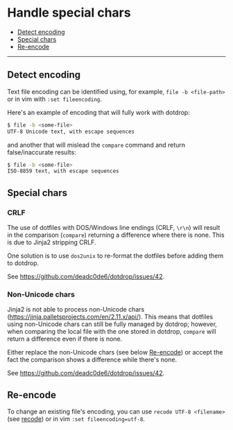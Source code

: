 # Handle special chars

* [Detect encoding](#detect-encoding)
* [Special chars](#special-chars)
* [Re-encode](#re-encode)

---

## Detect encoding

Text file encoding can be identified using, for example, `file -b <file-path>` or in vim
with `:set fileencoding`.

Here's an example of encoding that will fully work with dotdrop:
```bash
$ file -b <some-file>
UTF-8 Unicode text, with escape sequences
```

and another that will mislead the `compare` command and return false/inaccurate results:
```bash
$ file -b <some-file>
ISO-8859 text, with escape sequences
```

## Special chars

### CRLF

The use of dotfiles with DOS/Windows line endings (CRLF, `\r\n`) will result in
the comparison (`compare`) returning a difference where there is none.
This is due to Jinja2 stripping CRLF.

One solution is to use `dos2unix` to re-format the dotfiles before adding them
to dotdrop.

See <https://github.com/deadc0de6/dotdrop/issues/42>.

### Non-Unicode chars

Jinja2 is not able to process non-Unicode chars (<https://jinja.palletsprojects.com/en/2.11.x/api/>). This means that dotfiles using non-Unicode chars can still be fully managed by dotdrop; however, when comparing the local file with the one stored in dotdrop, `compare` will return a difference even if there is none.

Either replace the non-Unicode chars (see below [Re-encode](#re-encode)) or accept the fact the comparison shows a difference while there's none.

See <https://github.com/deadc0de6/dotdrop/issues/42>.

## Re-encode

To change an existing file's encoding, you can use `recode UTF-8 <filename>` (see [recode](https://linux.die.net/man/1/recode)) or in vim `:set fileencoding=utf-8`.
